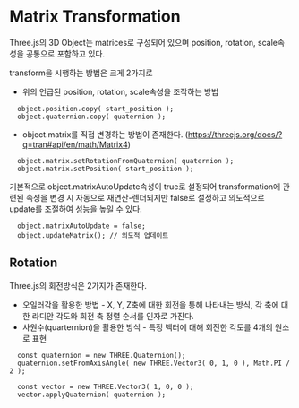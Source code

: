 # Matrix Transformation

Three.js의 3D Object는 matrices로 구성되어 있으며 position, rotation, scale속성을 공통으로 포함하고 있다.

transform을 시행하는 방법은 크게 2가지로
+ 위의 언급된 position, rotation, scale속성을 조작하는 방법
```
  object.position.copy( start_position );
  object.quaternion.copy( quaternion );
```
+ object.matrix를 직접 변경하는 방법이 존재한다. (https://threejs.org/docs/?q=tran#api/en/math/Matrix4)
```
  object.matrix.setRotationFromQuaternion( quaternion );
  object.matrix.setPosition( start_position );
```

기본적으로 object.matrixAutoUpdate속성이 true로 설정되어 transformation에 관련된 속성을 변경 시 자동으로 재연산-렌더되지만
false로 설정하고 의도적으로 update를 조절하여 성능을 높일 수 있다.

```
  object.matrixAutoUpdate = false;
  object.updateMatrix(); // 의도적 업데이트
```

## Rotation

Three.js의 회전방식은 2가지가 존재한다.
+ 오일러각을 활용한 방법 - X, Y, Z축에 대한 회전을 통해 나타내는 방식, 각 축에 대한 라디안 각도와 회전 축 정렬 순서를 인자로 가진다.
+ 사원수(quarternion)을 활용한 방식 - 특정 벡터에 대해 회전한 각도를 4개의 원소로 표현
```
  const quaternion = new THREE.Quaternion();
  quaternion.setFromAxisAngle( new THREE.Vector3( 0, 1, 0 ), Math.PI / 2 );

  const vector = new THREE.Vector3( 1, 0, 0 );
  vector.applyQuaternion( quaternion );
```